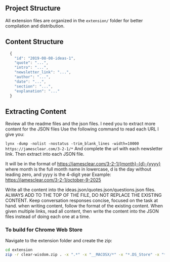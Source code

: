 ## Project Structure

All extension files are organized in the `extension/` folder for better compilation and distribution.

## Content Structure

```js
  {
    "id": "2019-08-08-ideas-1",
    "quote": "...",
    "intro": "...",
    "newsletter_link": "...",
    "author": "...",
    "date": "...",
    "section": "...",
    "explanation": "..."
  }
```

## Extracting Content

Review all the readme files and the json files.
I need you to extract more content for the JSON files Use the following command to read each URL I give you:

`lynx -dump -nolist -nostatus -trim_blank_lines -width=10000 https://jamesclear.com/3-2-1/*` And complete the url with each newsletter link. Then extract into each JSON file.

It will be in the format of https://jamesclear.com/3-2-1/{month}-{d}-{yyyy} where month is the full month name in lowercase, d is the day without leading zero, and yyyy is the 4-digit year
Example: https://jamesclear.com/3-2-1/october-9-2025

Write all the content into the ideas.json/quotes.json/questions.json files.
ALWAYS ADD TO THE TOP OF THE FILE, DO NOT REPLACE THE EXISTING CONTENT.
Keep conversation responses concise, focused on the task at hand.
when writing content, follow the format of the existing content.
When given multiple links, read all content, then write the content into the JSON files instead of doing each one at a time.

### To build for Chrome Web Store

Navigate to the extension folder and create the zip:

```bash
cd extension
zip -r clear-wisdom.zip . -x ".*" -x "__MACOSX/*" -x "*.DS_Store" -x "*.zip" -x ".git/*" -x "node_modules/*"
```
